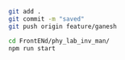 ```bash
git add .
git commit -m "saved"
git push origin feature/ganesh
```  

```bash
cd FrontENd/phy_lab_inv_man/
npm run start
```  